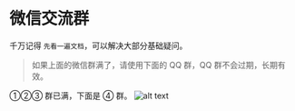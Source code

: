 # 微信交流群

千万记得 `先看一遍文档`，可以解决大部分基础疑问。

<!-- ![alt text](https://oss.laf.run/ukw0y1-site/unibest-discussion-group/wechat.jpg) -->
<!-- 上面的固定地址的方式会导致刷新后还是旧的图片，所以使用下面这种动态地址的方式。 -->
<FreshImage src="https://oss.laf.run/ukw0y1-site/unibest-discussion-group/wechat.jpg" alt="微信群二维码" />

> 如果上面的微信群满了，请使用下面的 QQ 群，QQ 群不会过期，长期有效。

①②③ 群已满，下面是 ④ 群。
![alt text](https://oss.laf.run/ukw0y1-site/unibest-discussion-group/qq.jpg)
